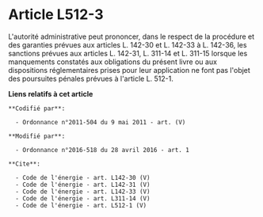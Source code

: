 # Article L512-3

L'autorité administrative peut prononcer, dans le respect de la procédure et des garanties prévues aux articles L. 142-30 et
L. 142-33 à L. 142-36, les sanctions prévues aux articles L. 142-31, L. 311-14 et L. 311-15 lorsque les manquements constatés
aux obligations du présent livre ou aux dispositions réglementaires prises pour leur application ne font pas l'objet des
poursuites pénales prévues à l'article L. 512-1.

**Liens relatifs à cet article**

	**Codifié par**:

	  - Ordonnance n°2011-504 du 9 mai 2011 - art. (V)

	**Modifié par**:

	  - Ordonnance n°2016-518 du 28 avril 2016 - art. 1

	**Cite**:

	  - Code de l'énergie - art. L142-30 (V)
	  - Code de l'énergie - art. L142-31 (V)
	  - Code de l'énergie - art. L142-33 (V)
	  - Code de l'énergie - art. L311-14 (V)
	  - Code de l'énergie - art. L512-1 (V)
